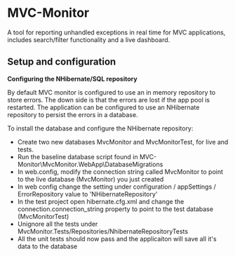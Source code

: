 MVC-Monitor
===========

A tool for reporting unhandled exceptions in real time for MVC applications, includes search/filter functionality and a live dashboard.

<h2>Setup and configuration</h2>

<b>Configuring the NHibernate/SQL repository</b>

By default MVC monitor is configured to use an in memory repository to store errors. The down side is that the errors are lost if the app pool is restarted. The application can be configured to use an NHibernate repository to persist the errors in a database.

To install the database and configure the NHibernate repository:
* Create two new databases MvcMonitor and MvcMonitorTest, for live and tests.
* Run the baseline database script found in MVC-Monitor\MvcMonitor.WebApp\DatabaseMigrations
* In web.config, modify the connection string called MvcMonitor to point to the live database (MvcMonitor) you just created
* In web config change the setting under configuration / appSettings / ErrorRepository value to 'NHibernateRepository'
* In the test project open hibernate.cfg.xml and change the connection.connection_string property to point to the test database (MvcMonitorTest)
* Unignore all the tests under MvcMonitor.Tests/Repositories/NhibernateRepositoryTests
* All the unit tests should now pass and the applicaiton will save all it's data to the database
